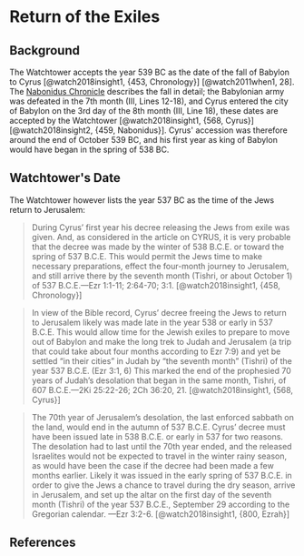 # Return of the Exiles

## Background

The Watchtower accepts the year 539 BC as the date of the fall of Babylon to Cyrus 
[@watch2018insight1, {453, Chronology}] [@watch2011when1, 28]. 
The [Nabonidus Chronicle](../../orthodox/chronicles/bm35382.md) describes the fall in detail;
the Babylonian army was defeated in the 7th month (III, Lines 12-18), and Cyrus entered the city of Babylon on the 3rd 
day of the 8th month (III, Line 18), these dates are accepted by the Watchtower 
[@watch2018insight1, {568, Cyrus}] [@watch2018insight2, {459, Nabonidus}].
Cyrus' accession was therefore around the end of October 539 BC, and his first year as king of Babylon would have began
in the spring of 538 BC.

## Watchtower's Date

The Watchtower however lists the year 537 BC as the time of the Jews return to Jerusalem:

> During Cyrus’ first year his decree releasing
  the Jews from exile was given. And, as considered
  in the article on CYRUS, it is very probable that the
  decree was made by the winter of 538 B.C.E. or toward
  the spring of 537 B.C.E. This would permit
  the Jews time to make necessary preparations, effect
  the four-month journey to Jerusalem, and
  still arrive there by the seventh month (Tishri,
  or about October 1) of 537 B.C.E.—Ezr 1:1-11;
  2:64-70; 3:1. [@watch2018insight1, {458, Chronology}]

> In view of the Bible record, Cyrus’ decree
  freeing the Jews to return to Jerusalem likely was
  made late in the year 538 or early in 537 B.C.E.
  This would allow time for the Jewish exiles to prepare
  to move out of Babylon and make the long
  trek to Judah and Jerusalem (a trip that could
  take about four months according to Ezr 7:9) and
  yet be settled “in their cities” in Judah by “the seventh
  month” (Tishri) of the year 537 B.C.E. (Ezr
  3:1, 6) This marked the end of the prophesied 70
  years of Judah’s desolation that began in the
  same month, Tishri, of 607 B.C.E.—2Ki 25:22-26;
  2Ch 36:20, 21. [@watch2018insight1, {568, Cyrus}]

> The 70th year of Jerusalem’s desolation,
  the last enforced sabbath on the land, would end
  in the autumn of 537 B.C.E. Cyrus’ decree must
  have been issued late in 538 B.C.E. or early in
  537 for two reasons. The desolation had to last
  until the 70th year ended, and the released Israelites
  would not be expected to travel in the winter
  rainy season, as would have been the case if
  the decree had been made a few months earlier.
  Likely it was issued in the early spring of
  537 B.C.E. in order to give the Jews a chance to
  travel during the dry season, arrive in Jerusalem,
  and set up the altar on the first day of the seventh
  month (Tishri) of the year 537 B.C.E., September
  29 according to the Gregorian calendar.
  —Ezr 3:2-6. [@watch2018insight1, {800, Ezrah}]

## References
